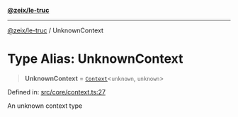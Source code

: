 [**@zeix/le-truc**](../README.md)

***

[@zeix/le-truc](../globals.md) / UnknownContext

# Type Alias: UnknownContext

> **UnknownContext** = [`Context`](Context.md)\<`unknown`, `unknown`\>

Defined in: [src/core/context.ts:27](https://github.com/zeixcom/ui-element/blob/b9ddf83c928c93d84a49a796a2342da755e4896e/src/core/context.ts#L27)

An unknown context type

